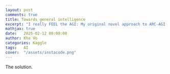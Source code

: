 ```yaml
---
layout: post
comments: true
title: Towards general intelligence
excerpt: "I really FEEL the AGI: My original novel approach to ARC-AGI 2024 that ranked 6/1400 in the $1.1M-prized ARC-AGI 2024"
mathjax: true
date:   2025-02-12 00:00:00
author: Kha Vo
categories: Kaggle
tags:	AI
cover:  "/assets/instacode.png"
---
```


The solution.
